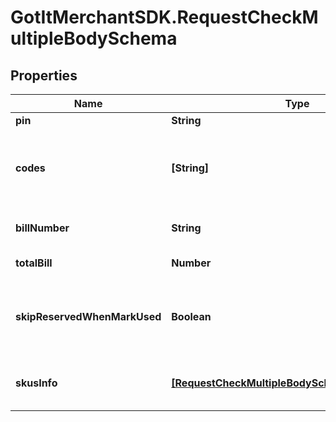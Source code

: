 # GotItMerchantSDK.RequestCheckMultipleBodySchema

## Properties

Name | Type | Description | Notes
------------ | ------------- | ------------- | -------------
**pin** | **String** | Store pin | [optional] 
**codes** | **[String]** | Array of 10-16 characters Got It voucher codes | [optional] 
**billNumber** | **String** | Bill number will apply vouchers | [optional] 
**totalBill** | **Number** | Total bill amount | [optional] 
**skipReservedWhenMarkUsed** | **Boolean** | When true the system will execute the flow without reserve | [optional] 
**skusInfo** | [**[RequestCheckMultipleBodySchemaSkusInfoInner]**](RequestCheckMultipleBodySchemaSkusInfoInner.md) | SKU information in bill_number | [optional] 


